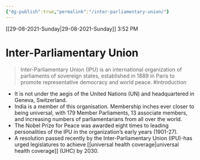 ```yaml
---
{"dg-publish":true,"permalink":"/inter-parliamentary-union/"}
---
```


[[29-08-2021-Sunday\|29-08-2021-Sunday]]  3:52 PM

# Inter-Parliamentary Union
>Inter-Parliamentary Union (IPU) is an international organization of parliaments of sovereign states, established in 1889 in Paris to promote representative democracy and world peace. #introduction 

- It is not under the aegis of the United Nations (UN) and headquartered in Geneva, Switzerland. 
- India is a member of this organisation. Membership inches ever closer to being universal, with 179 Member Parliaments, 13 associate members, and increasing numbers of parliamentarians from all over the world.
- The Nobel Prize for Peace was awarded eight times to leading personalities of the IPU in the organization’s early years (1901-27). 
- A resolution passed recently by the Inter-Parliamentary Union (IPU)-has urged legislatures to achieve [[universal health coverage\|universal health coverage]] (UHC) by 2030.
